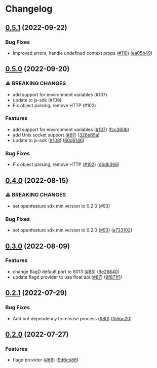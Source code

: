 # Changelog

## [0.5.1](https://github.com/open-feature/js-sdk-contrib/compare/flagd-provider-v0.5.0...flagd-provider-v0.5.1) (2022-09-22)


### Bug Fixes

* improved errors, handle undefined context props ([#110](https://github.com/open-feature/js-sdk-contrib/issues/110)) ([ea05b49](https://github.com/open-feature/js-sdk-contrib/commit/ea05b493096664b793fcdcf5c9a66493f25e72a9))

## [0.5.0](https://github.com/open-feature/js-sdk-contrib/compare/flagd-provider-v0.4.0...flagd-provider-v0.5.0) (2022-09-20)


### ⚠ BREAKING CHANGES

* add support for environment variables (#107)
* update to js-sdk (#108)
* Fix object parsing, remove HTTP (#102)

### Features

* add support for environment variables ([#107](https://github.com/open-feature/js-sdk-contrib/issues/107)) ([fcc360b](https://github.com/open-feature/js-sdk-contrib/commit/fcc360bffa328a38594ae9dc30da339aaaed8b93))
* add Unix socket support ([#97](https://github.com/open-feature/js-sdk-contrib/issues/97)) ([326e65a](https://github.com/open-feature/js-sdk-contrib/commit/326e65ad1e518302b5a7b6a2498dec53c8c93a43))
* update to js-sdk ([#108](https://github.com/open-feature/js-sdk-contrib/issues/108)) ([60d6146](https://github.com/open-feature/js-sdk-contrib/commit/60d6146e30d3ca547e940c3ba441d80fd75d886d))


### Bug Fixes

* Fix object parsing, remove HTTP ([#102](https://github.com/open-feature/js-sdk-contrib/issues/102)) ([d6db366](https://github.com/open-feature/js-sdk-contrib/commit/d6db366a6ef7eb47230dcc6512f189a48c0b4ef2))

## [0.4.0](https://github.com/open-feature/js-sdk-contrib/compare/flagd-provider-v0.3.0...flagd-provider-v0.4.0) (2022-08-15)


### ⚠ BREAKING CHANGES

* set openfeature sdk min version to 0.2.0 (#93)

### Bug Fixes

* set openfeature sdk min version to 0.2.0 ([#93](https://github.com/open-feature/js-sdk-contrib/issues/93)) ([a733102](https://github.com/open-feature/js-sdk-contrib/commit/a733102f523f9289fdce356a342828cc2e020f48))

## [0.3.0](https://github.com/open-feature/js-sdk-contrib/compare/flagd-provider-v0.2.1...flagd-provider-v0.3.0) (2022-08-09)


### Features

* change flagD default port to 8013 ([#85](https://github.com/open-feature/js-sdk-contrib/issues/85)) ([9e26840](https://github.com/open-feature/js-sdk-contrib/commit/9e268406509a072b7561910fff6b8ab8bb0265c8))
* update flagd provider to use float api ([#87](https://github.com/open-feature/js-sdk-contrib/issues/87)) ([9f871f1](https://github.com/open-feature/js-sdk-contrib/commit/9f871f1880022297b28601d472da2b4200325127))

## [0.2.1](https://github.com/open-feature/js-sdk-contrib/compare/flagd-provider-v0.2.0...flagd-provider-v0.2.1) (2022-07-29)


### Bug Fixes

* Add buf dependency to release process ([#80](https://github.com/open-feature/js-sdk-contrib/issues/80)) ([f55bc20](https://github.com/open-feature/js-sdk-contrib/commit/f55bc20362c55441dc0a1d562b95957c8ab8c810))

## [0.2.0](https://github.com/open-feature/js-sdk-contrib/compare/flagd-provider-v0.1.0...flagd-provider-v0.2.0) (2022-07-27)


### Features

* flagd provider ([#66](https://github.com/open-feature/js-sdk-contrib/issues/66)) ([9d6cb86](https://github.com/open-feature/js-sdk-contrib/commit/9d6cb868908264b8661ed95a207397ae67693527))
